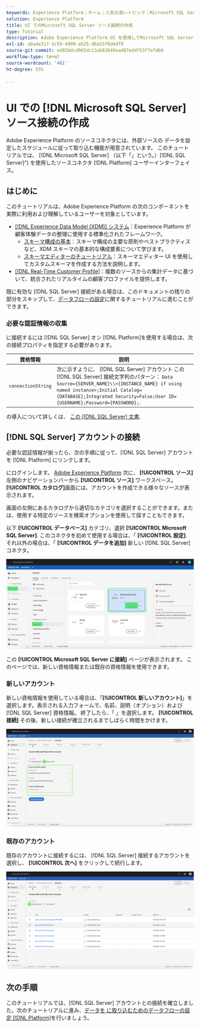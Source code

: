 ```yaml
---
keywords: Experience Platform；ホーム；人気の高いトピック；Microsoft SQL Server;SQL Server;SQL Server
solution: Experience Platform
title: UI でのMicrosoft SQL Server ソース接続の作成
type: Tutorial
description: Adobe Experience Platform UI を使用してMicrosoft SQL Server ソース接続を作成する方法を説明します。
exl-id: aba4e317-1c59-4999-a525-dba15f8d4df9
source-git-commit: ed92bdcd965dc13ab83649aad87eddf53f7afd60
workflow-type: tm+mt
source-wordcount: '461'
ht-degree: 55%

---
```


# UI での [!DNL Microsoft SQL Server] ソース接続の作成

Adobe Experience Platform のソースコネクタには、外部ソースの データを設定したスケジュールに従って取り込む機能が用意されています。 このチュートリアルでは、 [!DNL Microsoft SQL Server] （以下「」という。）[!DNL SQL Server]&quot;) を使用したソースコネクタ [!DNL Platform] ユーザーインターフェイス。

## はじめに

このチュートリアルは、Adobe Experience Platform の次のコンポーネントを実際に利用および理解しているユーザーを対象としています。

* [[!DNL Experience Data Model (XDM)] システム](../../../../../xdm/home.md)：Experience Platform が顧客体験データの整理に使用する標準化されたフレームワーク。
   * [スキーマ構成の基本](../../../../../xdm/schema/composition.md)：スキーマ構成の主要な原則やベストプラクティスなど、XDM スキーマの基本的な構成要素について学びます。
   * [スキーマエディターのチュートリアル](../../../../../xdm/tutorials/create-schema-ui.md)：スキーマエディター UI を使用してカスタムスキーマを作成する方法を説明します。
* [[!DNL Real-Time Customer Profile]](../../../../../profile/home.md)：複数のソースからの集計データに基づいて、統合されたリアルタイムの顧客プロファイルを提供します。

既に有効な [!DNL SQL Server] 接続がある場合は、このドキュメントの残りの部分をスキップして、[データフローの設定](../../dataflow/databases.md)に関するチュートリアルに進むことができます。

### 必要な認証情報の収集

に接続するには [!DNL SQL Server] オン [!DNL Platform]を使用する場合は、次の接続プロパティを指定する必要があります。

| 資格情報 | 説明 |
| ---------- | ----------- |
| `connectionString` | 次に示すように、 [!DNL SQL Server] アカウント この [!DNL SQL Server] 接続文字列のパターン： `Data Source={SERVER_NAME}\\<{INSTANCE_NAME} if using named instance>;Initial Catalog={DATABASE};Integrated Security=False;User ID={USERNAME};Password={PASSWORD};`. |

の導入について詳しくは、 [この [!DNL SQL Server] 文書](https://docs.microsoft.com/en-us/dotnet/framework/data/adonet/sql/authentication-in-sql-server).

## [!DNL SQL Server] アカウントの接続

必要な認証情報が揃ったら、次の手順に従って、[!DNL SQL Server] アカウントを [!DNL Platform] にリンクします。

にログインします。 [Adobe Experience Platform](https://platform.adobe.com) 次に、 **[!UICONTROL ソース]** 左側のナビゲーションバーから **[!UICONTROL ソース]** ワークスペース。 **[!UICONTROL カタログ]**&#x200B;画面には、アカウントを作成できる様々なソースが表示されます。

画面の左側にあるカタログから適切なカテゴリを選択することができます。または、使用する特定のソースを検索オプションを使用して探すこともできます。

以下 **[!UICONTROL データベース]** カテゴリ、選択 **[!UICONTROL Microsoft SQL Server]**. このコネクタを初めて使用する場合は、「 **[!UICONTROL 設定]**. それ以外の場合は、「 **[!UICONTROL データを追加]** 新しい [!DNL SQL Server] コネクタ。

![](../../../../images/tutorials/create/microsoft-sql-server/catalog.png)

この **[!UICONTROL Microsoft SQL Server に接続]** ページが表示されます。 このページでは、新しい資格情報または既存の資格情報を使用できます。

### 新しいアカウント

新しい資格情報を使用している場合は、「**[!UICONTROL 新しいアカウント]**」を選択します。表示される入力フォームで、名前、説明（オプション）および [!DNL SQL Server] 資格情報。 終了したら、「 」を選択します。 **[!UICONTROL 接続]** その後、新しい接続が確立されるまでしばらく時間をかけます。

![](../../../../images/tutorials/create/microsoft-sql-server/new.png)

### 既存のアカウント

既存のアカウントに接続するには、 [!DNL SQL Server] 接続するアカウントを選択し、 **[!UICONTROL 次へ]** をクリックして続行します。

![](../../../../images/tutorials/create/microsoft-sql-server/existing.png)

## 次の手順

このチュートリアルでは、[!DNL SQL Server] アカウントとの接続を確立しました。次のチュートリアルに進み、[データを に取り込むためのデータフローの設定 [!DNL Platform]](../../dataflow/databases.md)を行いましょう。
